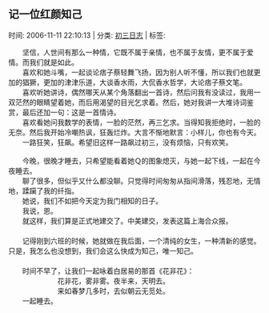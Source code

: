 
<h2>记一位红颜知己</h2>

<span class="time SG_txtc">时间: 2006-11-11 22:10:13 | 分类: [初三日志](./BlogClass_初三日志.md) | 标签: </span>
<!--
<table>
    <tbody>
        <tr>
            <td>时间: 2006-11-11 22:10:13</td>
            <td>分类: [初三日志](./BlogClass_初三日志.md) </td>
            <td> 标签:  </td>
        </tr>
    </tbody>
</table>
-->
<div class="articalContent" id="sina_keyword_ad_area2">
<div>
　　坚信，人世间有那么一种情，它既不属于亲情，也不属于友情，更不属于爱情。而我们就是如此。</div>
<div>
　　喜欢和她斗嘴，一起谈论痞子蔡轻舞飞扬，因为别人听不懂，所以我们也就更加的猖獗，更加的津津乐道，大谈香水雨，大侃香水哲学，大论痞子蔡文笔。</div>
<div>
　　喜欢听她讲诗，偶然哪天从某个角落翻出一首诗，然后问我有没读过，我用一双茫然的眼睛望着她，而后用渴望的目光乞求着。然后，她对我讲一大堆诗词鉴赏，最后还加一句：这是一首情诗。</div>
<div>
　　喜欢看她问我数学的表情，一脸的茫然，再三乞求。当得知我拒绝时，一脸的无奈。然后我开始冷嘲热讽，狂轰烂炸。大言不惭地默言：小样儿，你也有今天。</div>
<div>
　　一路狂笑，狂飙。希望旧这样一路飙过初三，没有烦恼，只有欢笑。</div>
<div> <wbr/></div>
<div>
　　今晚，很晚才睡去，只希望能看着她Ｑ的图象熄灭，与她一起下线，一起在今夜睡去。</div>
<div>
　　聊了很多，但似乎又什么都没聊。只觉得时间匆匆从指间滑落，残忍地，无情地，蹂躏了我的纤指。</div>
<div>　　她说，我们不如把今天定为我门相知的日子。</div>
<div>　　我说，恩。</div>
<div>
　　就这样，我们算是正式地建交了。中美建交，发表这篇上海合众报。</div>
<div>　　</div>
<div>
　　记得刚到六班的时候，她就做在我后面，一个清纯的女生，一种清新的感觉。只是，我怎么也没想到，我们会这么快成为知己，唯一知己。</div>
<div>　　</div>
<div>　　时间不早了，让我们一起咏着白居易的那首《花非花》：</div>
<div>　　　　　　　花非花，雾非雾。夜半来，天明去。<br/>
　　　　　　　来如春梦几多时，去似朝云无觅处。</div>
<div>　　一起睡去。</div>
</div>
